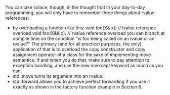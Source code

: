 You can take solace, though, in the thought that 
in your day-to-day programming, you will only have
to remember three things about rvalue references:

* by overloading a function like this:
  void foo(X& x); // lvalue reference overload
  void foo(X&& x); // rvalue reference overload
  you can branch at compile time on the condition 
  "is foo being called on an lvalue or an rvalue?"
  The primary (and for all practical purposes, the only)
  application of that is to overload the copy constructor 
  and copy assignment operator of a class for the sake 
  of implementing move semantics.
  If and when you do that, make sure to pay attention to 
  exception handling, and use the new noexcept keyword
  as much as you can. 
* std::move turns its argument into an rvalue.
* std::forward allows you to achieve perfect forwarding 
  if you use it exactly as shown in the factory function example in Section 8.